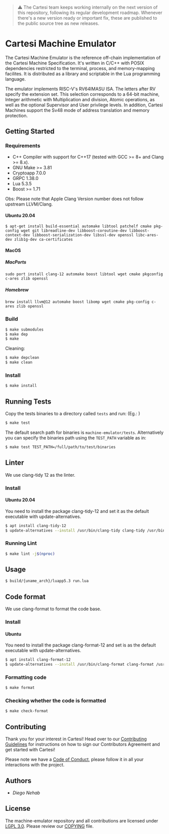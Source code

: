 > :warning: The Cartesi team keeps working internally on the next version of this repository, following its regular development roadmap. Whenever there's a new version ready or important fix, these are published to the public source tree as new releases.

# Cartesi Machine Emulator

The Cartesi Machine Emulator is the reference off-chain implementation of the Cartesi Machine Specification. It's written in C/C++ with POSIX dependencies restricted to the terminal, process, and memory-mapping facilites. It is distributed as a library and scriptable in the Lua programming language.

The emulator implements RISC-V's RV64IMASU ISA. The letters after RV specify the extension set. This selection corresponds to a 64-bit machine, Integer arithmetic with Multiplication and division, Atomic operations, as well as the optional Supervisor and User privilege levels. In addition, Cartesi Machines support the Sv48 mode of address translation and memory protection.

## Getting Started

### Requirements

- C++ Compiler with support for C++17 (tested with GCC >= 8+ and Clang >= 8.x).
- GNU Make >= 3.81
- Cryptoapp 7.0.0
- GRPC 1.38.0
- Lua 5.3.5
- Boost >= 1.71

Obs: Please note that Apple Clang Version number does not follow upstream LLVM/Clang.

#### Ubuntu 20.04

```
$ apt-get install build-essential automake libtool patchelf cmake pkg-config wget git libreadline-dev libboost-coroutine-dev libboost-context-dev libboost-serialization-dev libssl-dev openssl libc-ares-dev zlib1g-dev ca-certificates
```
#### MacOS

##### MacPorts
```
sudo port install clang-12 automake boost libtool wget cmake pkgconfig c-ares zlib openssl
```

##### Homebrew
```
brew install llvm@12 automake boost libomp wget cmake pkg-config c-ares zlib openssl
```

### Build

```bash
$ make submodules
$ make dep
$ make
```

Cleaning:

```bash
$ make depclean
$ make clean
```

### Install

```bash
$ make install
```

## Running Tests

Copy the tests binaries to a directory called `tests` and run: (Eg.: )

```bash
$ make test
```

The default search path for binaries is `machine-emulator/tests`. Alternatively you can specify the binaries path using the `TEST_PATH` variable as in:

```bash
$ make test TEST_PATH=/full/path/to/test/binaries
```

## Linter

We use clang-tidy 12 as the linter.

### Install

#### Ubuntu 20.04

You need to install the package clang-tidy-12 and set it as the default executable with update-alternatives.

```bash
$ apt install clang-tidy-12
$ update-alternatives --install /usr/bin/clang-tidy clang-tidy /usr/bin/clang-tidy-12 120
```

### Running Lint

```bash
$ make lint -j$(nproc)
```

## Usage

```bash
$ build/{uname_arch}/luapp5.3 run.lua
```

## Code format

We use clang-format to format the code base.

### Install

#### Ubuntu

You need to install the package clang-format-12 and set is as the default executable with update-alternatives.

```bash
$ apt install clang-format-12
$ update-alternatives --install /usr/bin/clang-format clang-format /usr/bin/clang-format-12 120
```

### Formatting code

```bash
$ make format
```

### Checking whether the code is formatted

```bash
$ make check-format
```

## Contributing

Thank you for your interest in Cartesi! Head over to our [Contributing Guidelines](CONTRIBUTING.md) for instructions on how to sign our Contributors Agreement and get started with
Cartesi!

Please note we have a [Code of Conduct](CODE_OF_CONDUCT.md), please follow it in all your interactions with the project.

## Authors

* *Diego Nehab*

## License

The machine-emulator repository and all contributions are licensed under
[LGPL 3.0](https://www.gnu.org/licenses/lgpl-3.0.html). Please review our [COPYING](COPYING) file.


